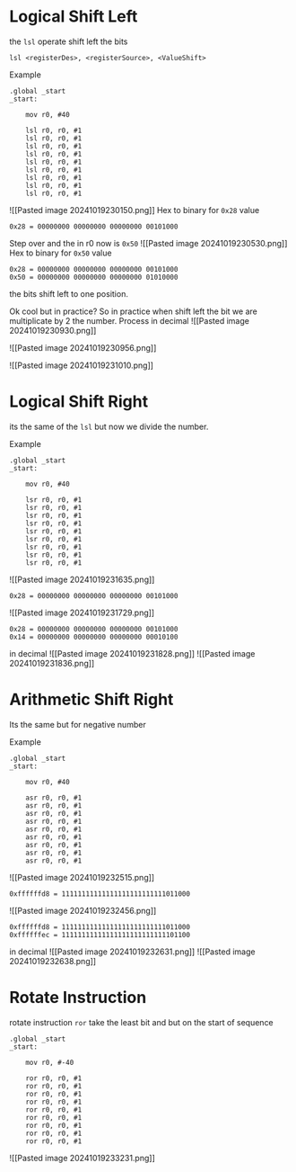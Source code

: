 # Logical Shift Left
the `lsl` operate shift left the bits 

```
lsl <registerDes>, <registerSource>, <ValueShift>
```

Example
```assembly
.global _start
_start:
	
	mov r0, #40
	
	lsl r0, r0, #1
    lsl r0, r0, #1
	lsl r0, r0, #1
	lsl r0, r0, #1
    lsl r0, r0, #1
	lsl r0, r0, #1	
	lsl r0, r0, #1
    lsl r0, r0, #1
	lsl r0, r0, #1	
```

![[Pasted image 20241019230150.png]]
Hex to binary for `0x28` value
```
0x28 = 00000000 00000000 00000000 00101000
```

Step over and the in r0 now is `0x50`
![[Pasted image 20241019230530.png]]
Hex to binary for `0x50` value

```
0x28 = 00000000 00000000 00000000 00101000
0x50 = 00000000 00000000 00000000 01010000
```

the bits shift left to one position.

Ok cool but in practice? So in practice when shift left the bit we are multiplicate by 2 the number.
Process in decimal 
![[Pasted image 20241019230930.png]]

![[Pasted image 20241019230956.png]]

![[Pasted image 20241019231010.png]]




# Logical Shift Right
its the same of the `lsl` but now we divide the number.


Example
```assembly
.global _start
_start:
	
	mov r0, #40
	
	lsr r0, r0, #1
    lsr r0, r0, #1
	lsr r0, r0, #1
	lsr r0, r0, #1
    lsr r0, r0, #1
	lsr r0, r0, #1	
	lsr r0, r0, #1
    lsr r0, r0, #1
	lsr r0, r0, #1	
```

![[Pasted image 20241019231635.png]]

 
```
0x28 = 00000000 00000000 00000000 00101000
```



![[Pasted image 20241019231729.png]]


```
0x28 = 00000000 00000000 00000000 00101000
0x14 = 00000000 00000000 00000000 00010100
```

in decimal
![[Pasted image 20241019231828.png]]
![[Pasted image 20241019231836.png]]


# Arithmetic Shift Right
Its the same but for negative number


Example
```assembly
.global _start
_start:
	
	mov r0, #40
	
	asr r0, r0, #1
    asr r0, r0, #1
	asr r0, r0, #1
	asr r0, r0, #1
    asr r0, r0, #1
	asr r0, r0, #1	
	asr r0, r0, #1
    asr r0, r0, #1
	asr r0, r0, #1	
```

![[Pasted image 20241019232515.png]]

```
0xffffffd8 = 11111111111111111111111111011000
```

![[Pasted image 20241019232456.png]]
```
0xffffffd8 = 11111111111111111111111111011000
0xffffffec = 11111111111111111111111111101100
```

in decimal
![[Pasted image 20241019232631.png]]
![[Pasted image 20241019232638.png]]


# Rotate Instruction
rotate instruction `ror` take the least bit and but on the start of sequence


```assembly
.global _start
_start:
	
	mov r0, #-40
	
	ror r0, r0, #1
    ror r0, r0, #1
	ror r0, r0, #1
	ror r0, r0, #1
    ror r0, r0, #1
	ror r0, r0, #1	
	ror r0, r0, #1
    ror r0, r0, #1
	ror r0, r0, #1	
```

![[Pasted image 20241019233231.png]]
